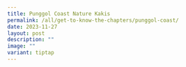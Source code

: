```yaml
---
title: Punggol Coast Nature Kakis
permalink: /all/get-to-know-the-chapters/punggol-coast/
date: 2023-11-27
layout: post
description: ""
image: ""
variant: tiptap
---
```

